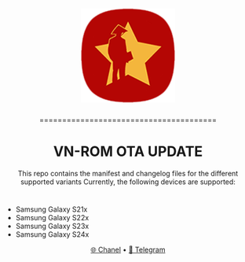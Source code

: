 
<h1 align="center">
  <img loading="lazy" src="ic_launcher.png"/>
</h1>

<p align="center">=======================================</p>
<h1 align="center">VN-ROM OTA UPDATE</h1>
<p align="center">This repo contains the manifest and changelog files for the different supported variants
Currently, the following devices are supported:</p> 

#
- Samsung Galaxy S21x
- Samsung Galaxy S22x
- Samsung Galaxy S23x
- Samsung Galaxy S24x

<p align="center">
  <a href="https://t.me/vnromchannel">🌐 Chanel</a>
  •
  <a href="https://t.me/vnromsupporten">💬 Telegram</a>
</p>
